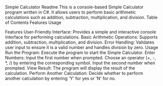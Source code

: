 Simple Calculator Readme
This is a console-based Simple Calculator program written in C#. It allows users to perform basic arithmetic calculations such as addition, subtraction, multiplication, and division.
Table of Contents
Features
Usage

Features
User-Friendly Interface: Provides a simple and interactive console interface for performing calculations.
Basic Arithmetic Operations: Supports addition, subtraction, multiplication, and division.
Error Handling: Validates user input to ensure it is a valid number and handles division by zero.
Usage
Run the Program:
Execute the program to start the Simple Calculator.
Enter Numbers:
Input the first number when prompted.
Choose an operator (+, -, *, /) by entering the corresponding symbol.
Input the second number when prompted.
View Result:
The program will display the result of the calculation.
Perform Another Calculation:
Decide whether to perform another calculation by entering 'Y' for yes or 'N' for no.
